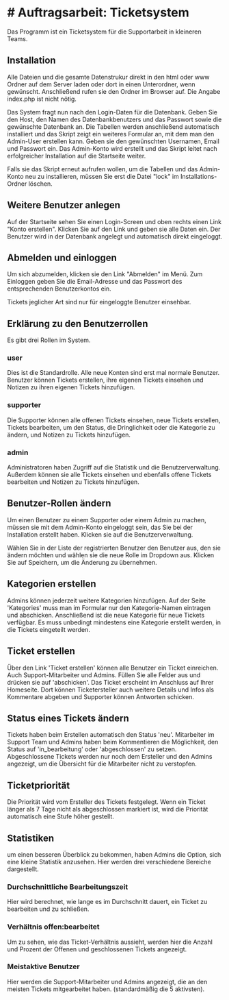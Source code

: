 # # Auftragsarbeit: Ticketsystem

Das Programm ist ein Ticketsystem für die Supportarbeit in kleineren Teams.

## Installation

Alle Dateien und die gesamte Datenstrukur direkt in den html oder www Ordner auf dem Server laden oder dort in einen Unterordner, wenn gewünscht. Anschließend rufen sie den Ordner im Browser auf. Die Angabe index.php ist nicht nötig. 

Das System fragt nun nach den Login-Daten für die Datenbank. Geben Sie den Host, den Namen des Datenbankbenutzers und das Passwort sowie die gewünschte Datenbank an. Die Tabellen werden anschließend automatisch installiert und das Skript zeigt ein weiteres Formular an, mit dem man den Admin-User erstellen kann. Geben sie den gewünschten Usernamen, Email und Passwort ein. Das Admin-Konto wird erstellt und das Skript leitet nach erfolgreicher Installation auf die Startseite weiter.

Falls sie das Skript erneut aufrufen wollen, um die Tabellen und das Admin-Konto neu zu installieren, müssen Sie erst die Datei "lock" im Installations-Ordner löschen.

## Weitere Benutzer anlegen 

Auf der Startseite sehen Sie einen Login-Screen und oben rechts einen Link "Konto erstellen". Klicken Sie auf den Link und geben sie alle Daten ein. Der Benutzer wird in der Datenbank angelegt und automatisch direkt eingeloggt.

## Abmelden und einloggen 

Um sich abzumelden, klicken sie den Link "Abmelden" im Menü. 
Zum Einloggen geben Sie die Email-Adresse und das Passwort des entsprechenden Benutzerkontos ein. 

Tickets jeglicher Art sind nur für eingeloggte Benutzer einsehbar.

## Erklärung zu den Benutzerrollen 

Es gibt drei Rollen im System. 

### user 
Dies ist die Standardrolle. Alle neue Konten sind erst mal normale Benutzer. Benutzer können Tickets erstellen, ihre eigenen Tickets einsehen und Notizen zu ihren eigenen Tickets hinzufügen.

### supporter 
Die Supporter können alle offenen Tickets einsehen, neue Tickets erstellen, Tickets bearbeiten, um den Status, die Dringlichkeit oder die Kategorie zu ändern, und Notizen zu Tickets hinzufügen.

### admin 
Administratoren haben Zugriff auf die Statistik und die Benutzerverwaltung. Außerdem können sie alle Tickets einsehen und ebenfalls offene Tickets bearbeiten und Notizen zu Tickets hinzufügen.

## Benutzer-Rollen ändern

Um einen Benutzer zu einem Supporter oder einem Admin zu machen, müssen sie mit dem Admin-Konto eingeloggt sein, das Sie bei der Installation erstellt haben. Klicken sie auf die Benutzerverwaltung.

Wählen Sie in der Liste der registrierten Benutzer den Benutzer aus, den sie ändern möchten und wählen sie die neue Rolle im Dropdown aus. Klicken Sie auf Speichern, um die Änderung zu übernehmen.

## Kategorien erstellen 

Admins können jederzeit weitere Kategorien hinzufügen. Auf der Seite 'Kategories' muss man im Formular nur den Kategorie-Namen eintragen und abschicken. Anschließend ist die neue Kategorie für neue Tickets verfügbar. Es muss unbedingt mindestens eine Kategorie erstellt werden, in die Tickets eingeteilt werden.

## Ticket erstellen

Über den Link 'Ticket erstellen' können alle Benutzer ein Ticket einreichen. Auch Support-Mitarbeiter und Admins. Füllen Sie alle Felder aus und drücken sie auf 'abschicken'. Das Ticket erscheint im Anschluss auf Ihrer Homeseite. Dort können Ticketersteller auch weitere Details und Infos als Kommentare abgeben und Supporter können Antworten schicken. 

## Status eines Tickets ändern

Tickets haben beim Erstellen automatisch den Status 'neu'. Mitarbeiter im Support Team und Admins haben beim Kommentieren die Möglichkeit, den Status auf 'in_bearbeitung' oder 'abgeschlossen' zu setzen. Abgeschlossene Tickets werden nur noch dem Ersteller und den Admins angezeigt, um die Übersicht für die Mitarbeiter nicht zu verstopfen. 

## Ticketpriorität

Die Priorität wird vom Ersteller des Tickets festgelegt. Wenn ein Ticket länger als 7 Tage nicht als abgeschlossen markiert ist, wird die Priorität automatisch eine Stufe höher gestellt.

## Statistiken 

um einen besseren Überblick zu bekommen, haben Admins die Option, sich eine kleine Statistik anzusehen. Hier werden drei verschiedene Bereiche dargestellt. 

### Durchschnittliche Bearbeitungszeit 

Hier wird berechnet, wie lange es im Durchschnitt dauert, ein Ticket zu bearbeiten und zu schließen. 

### Verhältnis offen:bearbeitet 

Um zu sehen, wie das Ticket-Verhältnis aussieht, werden hier die Anzahl und Prozent der Offenen und geschlossenen Tickets angezeigt. 

### Meistaktive Benutzer 

Hier werden die Support-Mitarbeiter und Admins angezeigt, die an den meisten Tickets mitgearbeitet haben. (standardmäßig die 5 aktivsten).